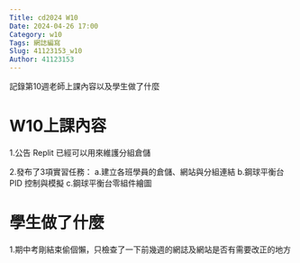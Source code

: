 ```yaml
---
Title: cd2024 W10
Date: 2024-04-26 17:00
Category: w10
Tags: 網誌編寫
Slug: 41123153_w10
Author: 41123153
---
```


記錄第10週老師上課內容以及學生做了什麼

<!-- PELICAN_END_SUMMARY -->

# W10上課內容

1.公告 Replit 已經可以用來維護分組倉儲

2.發布了3項實習任務：
  a.建立各班學員的倉儲、網站與分組連結
  b.鋼球平衡台 PID 控制與模擬
  c.鋼球平衡台零組件繪圖

# 學生做了什麼

1.期中考剛結束偷個懶，只檢查了一下前幾週的網誌及網站是否有需要改正的地方